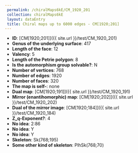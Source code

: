 ```yaml
--- 
 permalink: /chiralMaps6kE/CM_1920_201 
 collection: chiralMaps6kE
 layout: dataEntry
 title: Chiral maps up to 6000 edges - CM[1920;201]
---
```


- **ID**: [CM[1920;201]]({{ site.url }}/test/CM_1920_201)
- **Genus of the underlying surface**: 417
- **Length of the face**: 12
- **Valency**: 5
- **Length of the Petrie polygon**: 8
- **Is the automorphism group solvable?**: N
- **Number of vertices**: 768
- **Number of edges**: 1920
- **Number of faces**: 320
- **The map is self-**: none
- **Dual map**: [CM[1920;191]]({{ site.url }}/test/CM_1920_191)
- **Mirror (enantihomorphic) map**: [CM[1920;202]]({{ site.url }}/test/CM_1920_202)
- **Dual of the mirror image**: [CM[1920;184]]({{ site.url }}/test/CM_1920_184)
- **Z_q-Exponent?**: 4
- **No idea**:  2:86
- **No idea**: Y
- **No idea**: Y
- **Skeleton**: Sk(768;195)
- **Some other kind of skeleton**: PlhSk(768;70)
